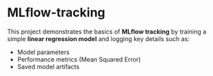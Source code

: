 # MLflow-tracking
This project demonstrates the basics of **MLflow tracking** by training a simple **linear regression model** and logging key details such as:
- Model parameters
- Performance metrics (Mean Squared Error)
- Saved model artifacts
